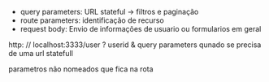 
- query parameters: URL stateful -> filtros e paginação
- route parameters: identificação de recurso 
- request body: Envio de informações de usuario ou formularios em geral


http: // localhost:3333/user ? userid  & 
query parameters qunado se precisa de uma url statefull

parametros não nomeados que fica na rota